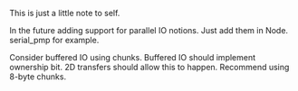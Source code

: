 This is just a little note to self.

In the future adding support for parallel IO notions. Just add them in Node. serial_pmp for example.

Consider buffered IO using chunks.
    Buffered IO should implement ownership bit. 2D transfers should allow this to happen. Recommend using 8-byte chunks.
